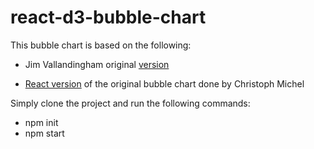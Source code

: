 # react-d3-bubble-chart
This bubble chart is based on the following:

- Jim Vallandingham original <a href="http://vallandingham.me//bubble_charts_with_d3v4.html" target="blank">version</a>

- <a href="http://cmichel.io/projects/react-d3-bubblechart" target="blank">React version</a> of the original bubble chart done by Christoph Michel 

Simply clone the project and run the following commands:

- npm init
- npm start
